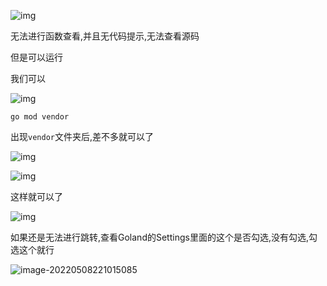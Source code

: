 ![img](D:\markdown\golang\Goland无法跳转代码.assets\clipboard.png)

无法进行函数查看,并且无代码提示,无法查看源码

但是可以运行

我们可以

![img](D:\markdown\golang\Goland无法跳转代码.assets\clipboard-16520188760171.png)

```shell
go mod vendor
```

出现`vendor`文件夹后,差不多就可以了

![img](D:\markdown\golang\Goland无法跳转代码.assets\clipboard-16520188760172.png)

![img](D:\markdown\golang\Goland无法跳转代码.assets\clipboard-16520188760183.png)

这样就可以了

![img](D:\markdown\golang\Goland无法跳转代码.assets\clipboard-16520188760184.png)

如果还是无法进行跳转,查看Goland的Settings里面的这个是否勾选,没有勾选,勾选这个就行

![image-20220508221015085](D:\markdown\golang\Goland无法跳转代码.assets\image-20220508221015085.png)